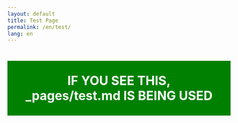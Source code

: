 ```yaml
---
layout: default
title: Test Page
permalink: /en/test/
lang: en
---
```


<h1 style="background: green; color: white; padding: 1em; text-align: center;">
IF YOU SEE THIS, _pages/test.md IS BEING USED
</h1>